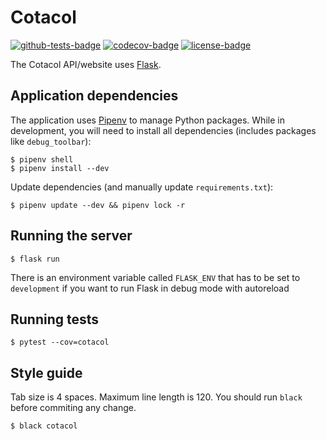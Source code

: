 Cotacol
=======

[![github-tests-badge]][github-tests]
[![codecov-badge]][codecov]
[![license-badge]](LICENSE)


The Cotacol API/website uses [Flask][flask].

Application dependencies
------------------------

The application uses [Pipenv][pipenv] to manage Python packages. While in development, you will need to install
all dependencies (includes packages like `debug_toolbar`):

    $ pipenv shell
    $ pipenv install --dev

Update dependencies (and manually update `requirements.txt`):

    $ pipenv update --dev && pipenv lock -r

Running the server
------------------

    $ flask run

There is an environment variable called `FLASK_ENV` that has to be set to `development`
if you want to run Flask in debug mode with autoreload

Running tests
-------------

    $ pytest --cov=cotacol

Style guide
-----------

Tab size is 4 spaces. Maximum line length is 120. You should run `black` before commiting any change.

    $ black cotacol


[codecov]: https://codecov.io/gh/eillarra/cotacol
[codecov-badge]: https://codecov.io/gh/eillarra/cotacol/branch/master/graph/badge.svg
[flask]: https://flask.pocoo.org/
[github-tests]: https://github.com/eillarra/cotacol/actions?query=workflow%3A%22tests%22
[github-tests-badge]: https://github.com/eillarra/cotacol/workflows/tests/badge.svg
[license-badge]: https://img.shields.io/badge/license-MIT-blue.svg
[pipenv]: https://docs.pipenv.org/#install-pipenv-today
